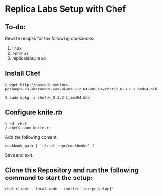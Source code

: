 Replica Labs Setup with Chef
====================================

To-do:
-----------------
Rewrite recipes for the following cookbooks:

1. linux
2. optimus
3. replicalabs::repo

Install Chef
----------------
```
$ wget http://opscode-omnibus-packages.s3.amazonaws.com/ubuntu/12.04/x86_64/chefdk_0.3.2-1_amd64.deb
```
```
$ sudo dpkg -i chefdk_0.3.2-1_amd64.deb
```

Configure knife.rb
----------------
```
$ cd .chef
/.chef$ nano knife.rb
```
Add the following content:
```
cookbook_path [ '~/chef-repo/cookbooks' ]
```
Save and exit.

Clone this Repository and run the following command to start the setup:
-----------------
```
chef-client --local-mode --runlist 'recipe[setup]'
```